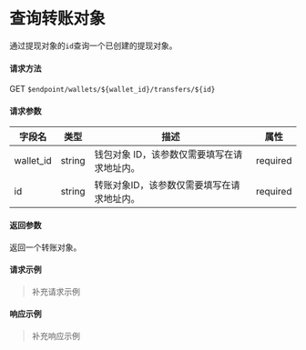 # 查询转账对象

通过提现对象的`id`查询一个已创建的提现对象。

#### 请求方法

GET `$endpoint/wallets/${wallet_id}/transfers/${id}`

#### 请求参数

| 字段名    | 类型   | 描述                                        | 属性     |
| --------- | ------ | ------------------------------------------- | -------- |
| wallet_id | string | 钱包对象 ID，该参数仅需要填写在请求地址内。 | required |
| id        | string | 转账对象ID，该参数仅需要填写在请求地址内。  | required |
#### 返回参数

返回一个转账对象。

#### 请求示例

> 补充请求示例

#### 响应示例

> 补充响应示例